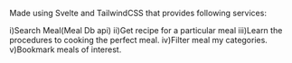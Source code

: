 Made using Svelte and TailwindCSS that provides following services:

i)Search Meal(Meal Db api)
ii)Get recipe for a particular meal
iii)Learn the procedures to cooking the perfect meal.
iv)Filter meal my categories.
v)Bookmark meals of interest.



